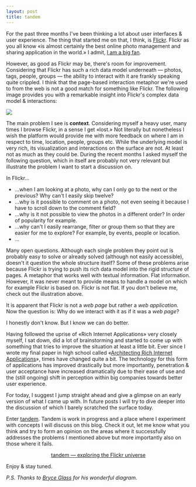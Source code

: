 ```yaml
---
layout: post
title: tandem
---
```

For the past three months I&#x27;ve been thinking a lot about user interfaces &amp; user experience. The thing that started me on that, I think, is <a href="http://flickr.com/">Flickr</a>. Flickr as you all know &laquo;is almost certainly the best online photo management and sharing application in the world.&raquo; I admit, <a href="http://flickr.com/photos/gasi/">I am a big fan</a>.

However, as good as Flickr may be, there&#x27;s room for improvement. Considering that Flickr has such a rich data model underneath &mdash; photos, tags, people, groups &mdash; the ability to interact with it are frankly speaking quite crippled. I think that the page-based interaction metaphor we&#x27;re used to from the web is not a good match for something like Flickr.  The following image provides you with a remarkable insight into Flickr&#x27;s complex data model &amp; interactions:

<a href="http://www.flickr.com/photos/bryce/58299511/" title="photo sharing"><img src="http://farm1.static.flickr.com/24/58299511_2bcff18db2.jpg" class="flickr-photo" /></a>

The main problem I see is <strong>context</strong>. Considering myself a heavy user, many times I browse Flickr, in a sense I get &laquo;lost.&raquo; Not literally but nonetheless I wish the platform would provide me with more feedback on where I am in respect to time, location, people, groups etc. While the underlying model is very rich, its visualization and interactions on the surface are not. At least not as much as they could be. During the recent months I asked myself the following question, which in itself are probably not very relevant but illustrate the problem I want to start a discussion on.

In Flickr&hellip;
<ul>
    <li>&hellip;when I am looking at a photo, why can I only go to the next or the previous? Why can&#x27;t I easily skip twelve?</li>
    <li>&hellip;why is it possible to comment on a photo, not even seeing it because I have to scroll down to the comment field?</li>
    <li>&hellip;why is it not possible to view the photos in a different order? In order of popularity for example.</li>
    <li>&hellip;why can&#x27;t I easily rearrange, filter or group them so that they are easier for me to explore? For example, by events, people or location.</li>
    <li>&hellip;</li>
</ul>
Many open questions. Although each single problem they point out is probably easy to solve or already solved (although not easily accessible), doesn&#x27;t it question the whole structure itself? Some of these problems arise because Flickr is trying to push its rich data model into the rigid  structure of pages. A metaphor that works well with textual information. Flat information. However, it was never meant to provide means to handle a model on which for example Flickr is based on. Flickr is not flat. If you don&#x27;t believe me, check out the illustration above.

It is apparent that Flickr is not a <em>web page</em> but rather a <em>web application.
</em>Now the question is: Why do we interact with it as if it was a <em>web page</em>?

I honestly don&#x27;t know. But I know we can do better.

Having followed the uprise of &laquo;Rich Internet Applications&raquo; very closely myself, I sat down, did a lot of brainstorming and started to come up with something that tries to improve the situation at least a little bit. Ever since I wrote my final paper in high school called &laquo;<a href="/publications/maturaarbeit/architecting-rich-internet-applications-paper-daniel-gasienica.pdf">Architecting Rich Internet Applications</a>&raquo;, times have changed quite a bit. The technology for this form of applications has improved drastically but more importantly, penetration &amp; user acceptance have increased dramatically due to their ease of use and the (still ongoing) shift in perception within big companies towards better user experience.

For today, I suggest I jump straight ahead and give a glimpse on an early version of what I came up with. In future posts I will try to dive deeper into the discussion of which I barely scratched the surface today.

Enter <a href="http://tandem.gasi.ch/">tandem</a>. Tandem is work in progress and a place where I experiment with concepts I will discuss on this blog. Check it out, let me know what you think and try to form an opinion on the areas where it successfully addresses the problems I mentioned above but more importantly also on those where it fails.

<p align="center">
	<a href="http://tandem.gasi.ch/">tandem &mdash; exploring the Flickr universe</a>
</p>

Enjoy &amp; stay tuned.

<em>P.S. Thanks to <a href="http://www.flickr.com/photos/bryce/" title="Bryce Glass">Bryce Glass</a> for his wonderful diagram.</em>
